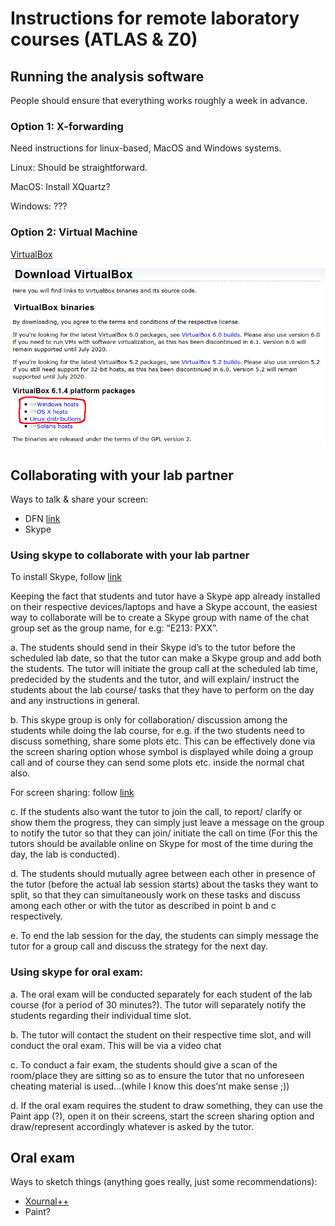 # Instructions for remote laboratory courses (ATLAS & Z0)

## Running the analysis software

People should ensure that everything works roughly a week in advance.

### Option 1: X-forwarding

Need instructions for linux-based, MacOS and Windows systems.

Linux: Should be straightforward.

MacOS: Install XQuartz?

Windows: ???


### Option 2: Virtual Machine

[VirtualBox](https://www.virtualbox.org/)


![VirtualBox Downloads](screenshots/vbox_download.png)


## Collaborating with your lab partner

Ways to talk & share your screen:
* DFN [link](https://www.conf.dfn.de/)
* Skype

### Using skype to collaborate with your lab partner
To install Skype, follow [link](https://www.skype.com/en/get-skype/download-skype-for-desktop/)

Keeping the fact that students and tutor have a Skype app already installed  on their respective devices/laptops and have a Skype account, the easiest way  to collaborate will be to create a Skype group with name of the chat group set as the group name, for e.g: “E213: PXX”.

a. The students should send in their Skype id’s to the tutor before the scheduled lab date, so that the tutor can make a Skype group and add both the students. The tutor will initiate the group call at the scheduled lab time, predecided by the students and the tutor, and will explain/ instruct the students about the lab course/ tasks that they have to perform on the day and any instructions in general. 

b. This skype group is only for collaboration/ discussion among the students while doing the lab course, for e.g. if the two students need to discuss something, share some plots etc. This can be effectively done via the screen sharing option whose symbol is displayed while doing a group call and of course they can send some plots etc. inside the normal chat also. 

For screen sharing: follow [link]( https://support.skype.com/en/faq/FA34895/screen-sharing-in-skype)

c. If the students also want the tutor to join the call, to report/ clarify or show them the progress, they can simply just leave a message on the group to notify the tutor so that they can join/ initiate the call on time (For this the tutors should be available online on Skype for most of the time during the day,  the lab is conducted).

d. The students should mutually agree between each other in presence of the tutor (before the actual lab session starts) about the tasks they want to split, so that they can simultaneously work on these tasks and discuss among each other or with the tutor as described in point b and c respectively.

e. To end the lab session for the day, the students can simply message the tutor for a group call and discuss the strategy for the next day.

### Using skype for oral exam:

a. The oral exam will be conducted separately for each student of the lab course (for a period of 30 minutes?).
The tutor will separately notify the students regarding their individual time slot.

b. The tutor  will contact the student on their respective time slot, and will conduct the oral exam. This will be via a video chat

c. To conduct a fair exam, the students should give a scan of the room/place they are sitting so as to ensure the tutor that no unforeseen cheating material is used...(while I know this does'nt make sense ;))

d. If the oral exam requires the student to draw something, they can use the Paint app (?), open it on their screens, start the screen sharing option and draw/represent accordingly whatever is asked by the tutor.

## Oral exam

Ways to sketch things (anything goes really, just some recommendations):
* [Xournal++](https://github.com/xournalpp/xournalpp)
* Paint?


##
